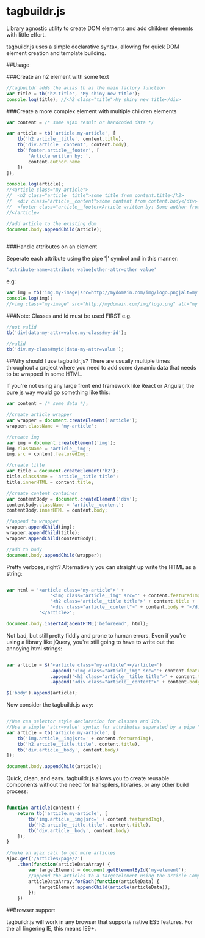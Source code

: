 # tagbuildr.js
Library agnostic utility to create DOM elements and add children elements with little effort.

tagbuildr.js uses a simple declarative syntax, allowing for quick DOM element creation and template building.

##Usage

###Create an h2 element with some text
```javascript
//tagbuildr adds the alias tb as the main factory function
var title = tb('h2.title', 'My shiny new title');
console.log(title); //<h2 class="title">My shiny new title</div>
```

###Create a more complex element with multiple children elements
```javascript
var content = /* some ajax result or hardcoded data */

var article = tb('article.my-article', [
    tb('h2.article__title', content.title),
    tb('div.article__content', content.body),
    tb('footer.article__footer', [
        'Article written by: ',
        content.author.name
    ])
]);

console.log(article);
//<article class="my-article">
//  <h2 class="article__title">some title from content.title</h2>
//  <div class="article__content">some content from content.body</div>
//  <footer class="article__footer>Article written by: Some author from content.author.name</footer>
//</article>

//add article to the existing dom
document.body.appendChild(article);
  
```

###Handle attributes on an element

Seperate each attribute using the pipe '|' symbol and in this manner: 
```javascript 
'attribute-name=attribute value|other-attr=other value'
```

e.g:
```javascript
var img = tb('img.my-image|src=http://mydomain.com/img/logo.png|alt=my nice image');
console.log(img);
//<img class="my-image" src="http://mydomain.com/img/logo.png" alt="my nice image" />

```

###Note: Classes and Id must be used FIRST
e.g.
```javascript
//not valid
tb('div|data-my-attr=value.my-class#my-id');

//valid
tb('div.my-class#myid|data-my-attr=value');

```

##Why should I use tagbuildr.js?
There are usually multiple times throughout a project where you need to add some dynamic data that needs to be wrapped in some HTML.

If you're not using any large front end framework like React or Angular, the pure js way would go something like this:

```javascript
var content = /* some data */;

//create article wrapper
var wrapper = document.createElement('article');
wrapper.className = 'my-article';

//create img
var img = document.createElement('img');
img.className = 'article__img';
img.src = content.featuredImg;

//create title
var title = document.createElement('h2');
title.className = 'article__title title';
title.innerHTML = content.title;

//create content container
var contentBody = document.createElement('div');
contentBody.className = 'article__content';
contentBody.innerHTML = content.body;

//append to wrapper
wrapper.appendChild(img);
wrapper.appendChild(title);
wrapper.appendChild(contentBody);

//add to body
document.body.appendChild(wrapper);

```

Pretty verbose, right?
Alternatively you can straight up write the HTML as a string:

```javascript

var html = '<article class="my-article">' +
                '<img class="article__img" src="' + content.featuredImg + '" />' +
                '<h2 class="article__title title">' + content.title + '</h2>' +
                '<div class="article__content">' + content.body + '</div>' +
            '</article>';

document.body.insertAdjacentHTML('beforeend', html);

```

Not bad, but still pretty fiddly and prone to human errors.
Even if you're using a library like jQuery, you're still going to have to write out the annoying html strings:

```javascript

var article = $('<article class="my-article"></article>')
                .append('<img class="article_img" src="'+ content.featuredImg +'" />')
                .append('<h2 class="article__title title">' + content.title + '</h2>')
                .append('<div class="article__content">' + content.body + '</div>');

$('body').append(article);

```

Now consider the tagbuildr.js way:

```javascript

//Use css selector style declaration for classes and Ids. 
//Use a simple 'attr=value' syntax for attributes separated by a pipe "|"
var article = tb('article.my-article', [
    tb('img.article__img|src=' + content.featuredImg),
    tb('h2.article__title.title', content.title),
    tb('div.article__body', content.body)
]);

document.body.appendChild(article);

```

Quick, clean, and easy. 
tagbuildr.js allows you to create reusable components without the need for transpilers, libraries, or any other build process:

```javascript

function article(content) {
    return tb('article.my-article', [
        tb('img.article__img|src=' + content.featuredImg),
        tb('h2.article__title.title', content.title),
        tb('div.article__body', content.body)
    ]);
}

//make an ajax call to get more articles
ajax.get('/articles/page/2')
    .then(function(articleDataArray) {
        var targetElement = document.getElementById('my-element');
        //append the articles to a targetelement using the article Component function above
        articleDataArray.forEach(function(articleData) {
            targetElement.appendChild(article(articleData));
        });
    })


```

##Browser support

tagbuildr.js will work in any browser that supports native ES5 features. For the all lingering IE, this means IE9+.
